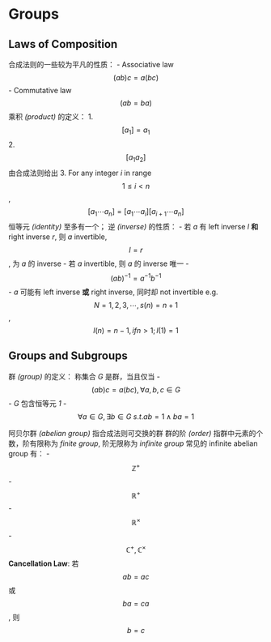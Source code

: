 # Groups

## Laws of Composition
合成法则的一些较为平凡的性质：
    - Associative law $$(ab)c = a(bc)$$
    - Commutative law $$(ab = ba)$$
乘积 *(product)* 的定义：
    1. $$[a_1] = a_1$$
    2. $$[a_1 a_2]$$ 由合成法则给出
    3. For any integer *i* in range $$1 ≤ i < n$$, $$[a_1 \cdots a_n] = [a_1 \cdots a_i] [a_{i+1} \cdots a_n]$$ 
恒等元 *(identity)* 至多有一个；
逆 *(inverse)* 的性质：
    - 若 *a* 有 left inverse *l* **和** right inverse *r*, 则 *a* invertible, $$l = r$$, 为 *a* 的 inverse
    - 若 *a* invertible, 则 *a* 的 inverse 唯一
    - $$(ab)^{-1} = a^{-1}b^{-1}$$
    - *a* 可能有 left inverse **或** right inverse, 同时却 not invertible
    e.g. $$N = {1, 2, 3, \cdots}, s(n) = n+1$$, $$l(n) = n-1, if n > 1; l(1) = 1$$

## Groups and Subgroups
群 *(group)* 的定义：
    称集合 *G* 是群，当且仅当
    - $$(ab)c = a(bc), \forall a, b, c \in G$$
    - *G* 包含恒等元 *1*
    - $$\forall a \in G, \exists b \in G\ s.t. ab = 1 \land ba = 1$$
    
阿贝尔群 *(abelian group)* 指合成法则可交换的群 
群的阶 *(order)* 指群中元素的个数，阶有限称为 *finite group*, 阶无限称为 *infinite group*
常见的 infinite abelian group 有：
    - $$\mathbb{Z}^+$$
    - $$\mathbb{R}^+$$
    - $$\mathbb{R}^{\times}$$
    - $$\mathbb{C}^+, \mathbb{C}^{\times}$$
**Cancellation Law**: 若 $$ab = ac$$ 或 $$ba = ca$$, 则 $$b = c$$

